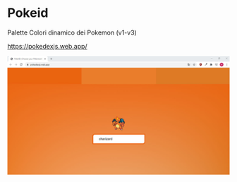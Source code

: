 # Pokeid
Palette Colori dinamico dei Pokemon (v1-v3)

https://pokedexjs.web.app/

![](https://raw.githubusercontent.com/webdazer0/pokeid/master/screenshot.jpg)


